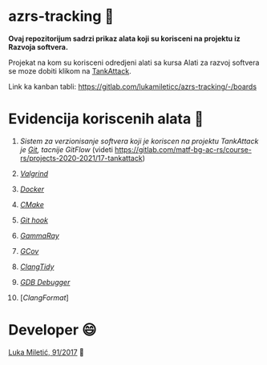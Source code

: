 # azrs-tracking :memo:

**Ovaj repozitorijum sadrzi prikaz alata koji su korisceni na projektu iz Razvoja softvera.**

Projekat na kom su korisceni odredjeni alati sa kursa Alati za razvoj softvera se moze dobiti klikom na [TankAttack](https://gitlab.com/matf-bg-ac-rs/course-rs/projects-2020-2021/17-tankattack).

Link ka kanban tabli: https://gitlab.com/lukamileticc/azrs-tracking/-/boards

# Evidencija koriscenih alata :dart:

1. _Sistem za verzionisanje softvera koji je koriscen na projektu TankAttack je [Git](https://gitlab.com/lukamileticc/azrs-tracking/-/issues/2), tacnije GitFlow_ (videti https://gitlab.com/matf-bg-ac-rs/course-rs/projects-2020-2021/17-tankattack)

2. [_Valgrind_](https://gitlab.com/lukamileticc/azrs-tracking/-/issues/1)

3. [_Docker_](https://gitlab.com/lukamileticc/azrs-tracking/-/issues/3)

4. [_CMake_](https://gitlab.com/lukamileticc/azrs-tracking/-/issues/4)

5. [_Git hook_](https://gitlab.com/lukamileticc/azrs-tracking/-/issues/5)

6. [_GammaRay_](https://gitlab.com/lukamileticc/azrs-tracking/-/issues/6)

7. [_GCov_](https://gitlab.com/lukamileticc/azrs-tracking/-/issues/7)

8. [_ClangTidy_](https://gitlab.com/lukamileticc/azrs-tracking/-/issues/8)

9. [_GDB Debugger_](https://gitlab.com/lukamileticc/azrs-tracking/-/issues/9)

10. [_ClangFormat_] 

# Developer :smile:

[Luka Miletić, 91/2017](https://gitlab.com/lukamileticc) :man:
